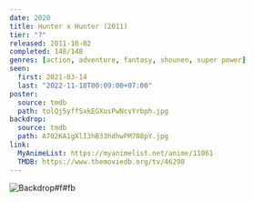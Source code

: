 ```yaml
---
date: 2020
title: Hunter x Hunter (2011)
tier: "?"
released: 2011-10-02
completed: 148/148
genres: [action, adventure, fantasy, shounen, super power]
seen:
  first: 2021-03-14
  last: "2022-11-18T00:09:00+07:00"
poster:
  source: tmdb
  path: tolQj5yffSxkEGXusPwNcvYrbph.jpg
backdrop:
  source: tmdb
  path: A702KA1gXlI3hB33hdhwPM708pY.jpg
link:
  MyAnimeList: https://myanimelist.net/anime/11061
  TMDB: https://www.themoviedb.org/tv/46298
---
```


![Backdrop#f#fb](https://www.themoviedb.org/t/p/original/rAQy7uX1SVJAKMN02i6OtlrRsDY.jpg "Source: TMDB")
